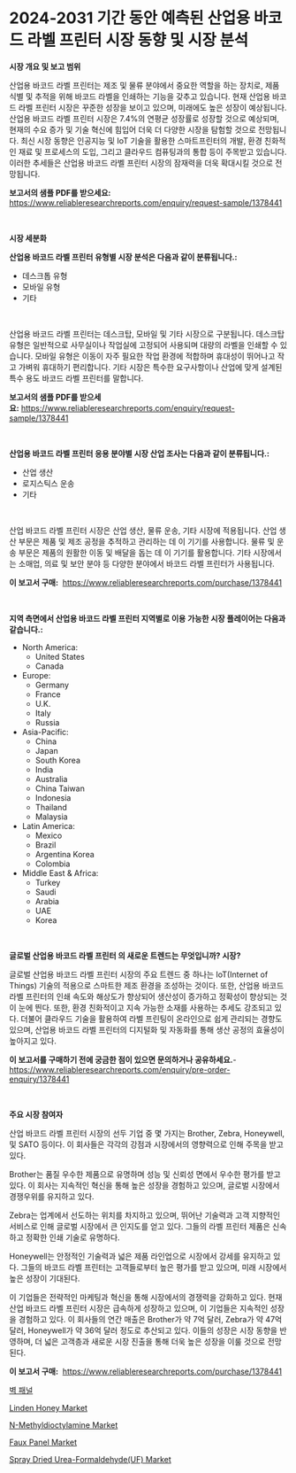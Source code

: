 <p><h1>2024-2031 기간 동안 예측된 산업용 바코드 라벨 프린터 시장 동향 및 시장 분석</h1></p><p><strong>시장 개요 및 보고 범위</strong></p>
<p><p>산업용 바코드 라벨 프린터는 제조 및 물류 분야에서 중요한 역할을 하는 장치로, 제품 식별 및 추적을 위해 바코드 라벨을 인쇄하는 기능을 갖추고 있습니다. 현재 산업용 바코드 라벨 프린터 시장은 꾸준한 성장을 보이고 있으며, 미래에도 높은 성장이 예상됩니다. 산업용 바코드 라벨 프린터 시장은 7.4%의 연평균 성장률로 성장할 것으로 예상되며, 현재의 수요 증가 및 기술 혁신에 힘입어 더욱 더 다양한 시장을 탐험할 것으로 전망됩니다. 최신 시장 동향은 인공지능 및 IoT 기술을 활용한 스마트프린터의 개발, 환경 친화적인 재료 및 프로세스의 도입, 그리고 클라우드 컴퓨팅과의 통합 등이 주목받고 있습니다. 이러한 추세들은 산업용 바코드 라벨 프린터 시장의 잠재력을 더욱 확대시킬 것으로 전망됩니다.</p></p>
<p><strong>보고서의 샘플 PDF를 받으세요:</strong> <a href="https://www.reliableresearchreports.com/enquiry/request-sample/1378441">https://www.reliableresearchreports.com/enquiry/request-sample/1378441</a></p>
<p>&nbsp;</p>
<p><strong>시장 세분화</strong></p>
<p><strong>산업용 바코드 라벨 프린터 유형별 시장 분석은 다음과 같이 분류됩니다.:</strong></p>
<p><ul><li>데스크톱 유형</li><li>모바일 유형</li><li>기타</li></ul></p>
<p>&nbsp;</p>
<p><p>산업용 바코드 라벨 프린터는 데스크탑, 모바일 및 기타 시장으로 구분됩니다. 데스크탑 유형은 일반적으로 사무실이나 작업실에 고정되어 사용되며 대량의 라벨을 인쇄할 수 있습니다. 모바일 유형은 이동이 자주 필요한 작업 환경에 적합하며 휴대성이 뛰어나고 작고 가벼워 휴대하기 편리합니다. 기타 시장은 특수한 요구사항이나 산업에 맞게 설계된 특수 용도 바코드 라벨 프린터를 말합니다.</p></p>
<p><strong>보고서의 샘플 PDF를 받으세요:</strong>&nbsp;<a href="https://www.reliableresearchreports.com/enquiry/request-sample/1378441">https://www.reliableresearchreports.com/enquiry/request-sample/1378441</a></p>
<p>&nbsp;</p>
<p><strong> 산업용 바코드 라벨 프린터 응용 분야별 시장 산업 조사는 다음과 같이 분류됩니다.:</strong></p>
<p><ul><li>산업 생산</li><li>로지스틱스 운송</li><li>기타</li></ul></p>
<p>&nbsp;</p>
<p><p>산업 바코드 라벨 프린터 시장은 산업 생산, 물류 운송, 기타 시장에 적용됩니다. 산업 생산 부문은 제품 및 제조 공정을 추적하고 관리하는 데 이 기기를 사용합니다. 물류 및 운송 부문은 제품의 원활한 이동 및 배달을 돕는 데 이 기기를 활용합니다. 기타 시장에서는 소매업, 의료 및 보안 분야 등 다양한 분야에서 바코드 라벨 프린터가 사용됩니다.</p></p>
<p><strong>이 보고서 구매:</strong>&nbsp; <a href="https://www.reliableresearchreports.com/purchase/1378441">https://www.reliableresearchreports.com/purchase/1378441</a></p>
<p>&nbsp;</p>
<p><strong>지역 측면에서 산업용 바코드 라벨 프린터 지역별로 이용 가능한 시장 플레이어는 다음과 같습니다.:</strong></p>
<p><ul>
    <li>
        North America:
        <ul>
            <li>United States</li>
            <li>Canada</li>
        </ul>
    </li>
    <li>
        Europe:
        <ul>
            <li>Germany</li>
            <li>France</li>
            <li>U.K.</li>
            <li>Italy</li>
            <li>Russia</li>
        </ul>
    </li>
    <li>
        Asia-Pacific:
        <ul>
            <li>China</li>
            <li>Japan</li>
            <li>South Korea</li>
            <li>India</li>
            <li>Australia</li>
            <li>China Taiwan</li>
            <li>Indonesia</li>
            <li>Thailand</li>
            <li>Malaysia</li>
        </ul>
    </li>
    <li>
        Latin America:
        <ul>
            <li>Mexico</li>
            <li>Brazil</li>
            <li>Argentina Korea</li>
            <li>Colombia</li>
        </ul>
    </li>
    <li>
        Middle East & Africa:
        <ul>
            <li>Turkey</li>
            <li>Saudi</li>
            <li>Arabia</li>
            <li>UAE</li>
            <li>Korea</li>
        </ul>
    </li>
    </ul></p>
<p>&nbsp;</p>
<p><strong>글로벌 산업용 바코드 라벨 프린터 의 새로운 트렌드는 무엇입니까? 시장?</strong></p>
<p><p>글로벌 산업용 바코드 라벨 프린터 시장의 주요 트렌드 중 하나는 IoT(Internet of Things) 기술의 적용으로 스마트한 제조 환경을 조성하는 것이다. 또한, 산업용 바코드 라벨 프린터의 인쇄 속도와 해상도가 향상되어 생산성이 증가하고 정확성이 향상되는 것이 눈에 띈다. 또한, 환경 친화적이고 지속 가능한 소재를 사용하는 추세도 강조되고 있다. 더불어 클라우드 기술을 활용하여 라벨 프린팅이 온라인으로 쉽게 관리되는 경향도 있으며, 산업용 바코드 라벨 프린터의 디지털화 및 자동화를 통해 생산 공정의 효율성이 높아지고 있다.</p></p>
<p><strong>이 보고서를 구매하기 전에 궁금한 점이 있으면 문의하거나 공유하세요.</strong>- <a href="https://www.reliableresearchreports.com/enquiry/pre-order-enquiry/1378441">https://www.reliableresearchreports.com/enquiry/pre-order-enquiry/1378441</a></p>
<p>&nbsp;</p>
<p><strong>주요 시장 참여자</strong></p>
<p><p>산업 바코드 라벨 프린터 시장의 선두 기업 중 몇 가지는 Brother, Zebra, Honeywell, 및 SATO 등이다. 이 회사들은 각각의 강점과 시장에서의 영향력으로 인해 주목을 받고 있다.</p><p>Brother는 품질 우수한 제품으로 유명하며 성능 및 신뢰성 면에서 우수한 평가를 받고 있다. 이 회사는 지속적인 혁신을 통해 높은 성장을 경험하고 있으며, 글로벌 시장에서 경쟁우위를 유지하고 있다.</p><p>Zebra는 업계에서 선도하는 위치를 차지하고 있으며, 뛰어난 기술력과 고객 지향적인 서비스로 인해 글로벌 시장에서 큰 인지도를 얻고 있다. 그들의 라벨 프린터 제품은 신속하고 정확한 인쇄 기술로 유명하다.</p><p>Honeywell는 안정적인 기술력과 넓은 제품 라인업으로 시장에서 강세를 유지하고 있다. 그들의 바코드 라벨 프린터는 고객들로부터 높은 평가를 받고 있으며, 미래 시장에서 높은 성장이 기대된다.</p><p>이 기업들은 전략적인 마케팅과 혁신을 통해 시장에서의 경쟁력을 강화하고 있다. 현재 산업 바코드 라벨 프린터 시장은 급속하게 성장하고 있으며, 이 기업들은 지속적인 성장을 경험하고 있다. 이 회사들의 연간 매출은 Brother가 약 7억 달러, Zebra가 약 47억 달러, Honeywell가 약 36억 달러 정도로 추산되고 있다. 이들의 성장은 시장 동향을 반영하며, 더 넓은 고객층과 새로운 시장 진출을 통해 더욱 높은 성장을 이룰 것으로 전망된다.</p></p>
<p><strong>이 보고서 구매:</strong>&nbsp;&nbsp;<a href="https://www.reliableresearchreports.com/purchase/1378441">https://www.reliableresearchreports.com/purchase/1378441</a></p>
<p><p><a href="https://github.com/plelbej847484502/Market-Research-Report-List-1/blob/main/7942994532.md">벽 패널</a></p><p><a href="https://view.publitas.com/reportprime-1/linden-honey-market-size-focuses-on-market-dynamics-in-depth-analysis-and-future-projections-of-its-market-forecasted-for-period-from-2024-to-2031/">Linden Honey Market</a></p><p><a href="https://github.com/marloy8/Market-Research-Report-List-3/blob/main/n-methyldioctylamine-market.md">N-Methyldioctylamine Market</a></p><p><a href="https://issuu.com/reportprime-2/docs/faux-panel-market-size-2030.pptx">Faux Panel Market</a></p><p><a href="https://issuu.com/reportprime-2/docs/spray-dried-urea-formaldehydeuf-market-size-2030.p">Spray Dried Urea-Formaldehyde(UF) Market</a></p></p>
